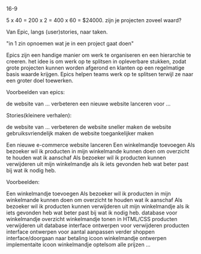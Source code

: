 16-9

5 x 40 = 200 x 2 = 400 x 60 = $24000. zijn je projecten zoveel waard? 

Van Epic, langs (user)stories, naar taken.

<!-- Epics -->

"in 1 zin opnoemen wat je in een project gaat doen"

Epics zijn een handige manier om werk te organiseren en een hierarchie te creeren. het idee is om werk op te splitsen in opleverbare stukken, zodat grote projecten kunnen worden afgerond en klanten  op een regelmatige basis waarde krijgen. Epics helpen teams werk op te splitsen terwijl ze naar een groter doel toewerken.

Voorbeelden van epics:

de website van ... verbeteren
een nieuwe website lanceren voor ...

<!--Stories  -->
Stories(kleinere verhalen):

de website van ... verbeteren
    de website sneller maken
    de website gebruiksvriendelijk maken
    de website toegankelijker maken

<!-- userstories -->
Een nieuwe e-commerce website lanceren
    Een winkelmandje toevoegen
        Als bezoeker wil ik producten in mijn winkelmande kunnen doen om overzicht te houden wat ik aanschaf
        Als bezoeker wil ik producten kunnen verwijderen uit mijn winkelmandje als ik iets gevonden heb wat beter past bij wat ik nodig heb.


<!-- Super duidelijk en specifiek zijn met het schrijven van een story -->

Voorbeelden:

Een winkelmandje toevoegen
    Als bezoeker wil ik producten in mijn winkelmande kunnen doen om overzicht te houden wat ik aanschaf
    Als bezoeker wil ik producten kunnen verwijderen uit mijn winkelmandje als ik iets gevonden heb wat beter past bij wat ik nodig heb.
        database voor winkelmandje
        overzicht winkelmandje tonen in HTML/CSS
        producten verwijderen uit database
        interface ontwerpen voor verwijderen producten
        interface ontwerpen voor aantal aanpassen
        verder shoppen interface/doorgaan naar betaling
        icoon winkelmandje ontwerpen
        implementaite icoon winkelmandje
        optelsom alle prijzen
        ...
